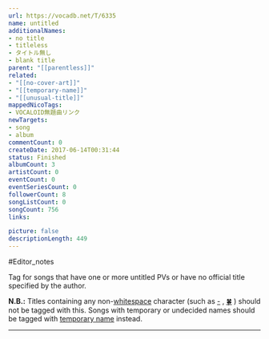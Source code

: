 ```yaml
---
url: https://vocadb.net/T/6335
name: untitled
additionalNames: 
- no title
- titleless
- タイトル無し
- blank title
parent: "[[parentless]]"
related:
- "[[no-cover-art]]"
- "[[temporary-name]]"
- "[[unusual-title]]"
mappedNicoTags:
- VOCALOID無題曲リンク
newTargets:
- song
- album
commentCount: 0
createDate: 2017-06-14T00:31:44
status: Finished
albumCount: 3
artistCount: 0
eventCount: 0
eventSeriesCount: 0
followerCount: 8
songListCount: 0
songCount: 756
links: 

picture: false
descriptionLength: 449
---
```


#Editor_notes

Tag for songs that have one or more untitled PVs or have no official title specified by the author.

__N.B.:__
Titles containing any non-[whitespace](https://en.wikipedia.org/wiki/Whitespace_character) character (such as [-](http://vocadb.net/S/75948) , [🍀](http://vocadb.net/S/147028) ) should not be tagged with this.
Songs with temporary or undecided names should be tagged with [temporary name](https://vocadb.net/T/1632/temporary-name) instead.

---

